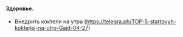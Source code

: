 
#### Здоровье.
- Внедрить коктели на утра (https://telegra.ph/TOP-5-startovyh-koktejlej-na-utro-Gajd-04-27)
